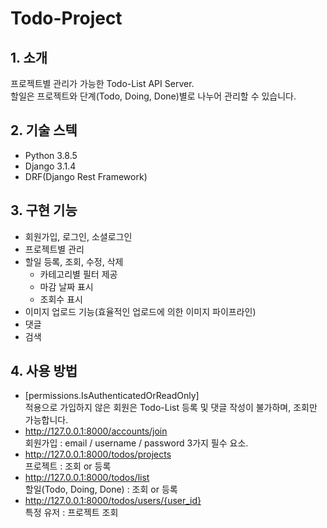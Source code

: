 # Todo-Project
## 1. 소개
프로젝트별 관리가 가능한 Todo-List API Server.  
할일은 프로젝트와 단계(Todo, Doing, Done)별로 나누어 관리할 수 있습니다.

## 2. 기술 스텍
* Python 3.8.5
* Django 3.1.4
* DRF(Django Rest Framework)

## 3. 구현 기능
* 회원가입, 로그인, 소셜로그인
* 프로젝트별 관리
* 할일 등록, 조회, 수정, 삭제
  * 카테고리별 필터 제공
  * 마감 날짜 표시
  * 조회수 표시
* 이미지 업로드 기능(효율적인 업로드에 의한 이미지 파이프라인)
* 댓글
* 검색

## 4. 사용 방법
* [permissions.IsAuthenticatedOrReadOnly]  
  적용으로 가입하지 않은 회원은 Todo-List 등록 및 댓글 작성이 불가하며, 조회만 가능합니다.
* http://127.0.0.1:8000/accounts/join  
  회원가입 : email / username / password 3가지 필수 요소.
* http://127.0.0.1:8000/todos/projects  
  프로젝트 : 조회 or 등록
* http://127.0.0.1:8000/todos/list  
  할일(Todo, Doing, Done) : 조회 or 등록
* http://127.0.0.1:8000/todos/users/{user_id}  
  특정 유저 : 프로젝트 조회
